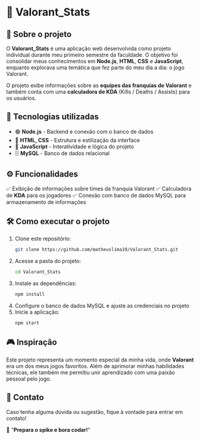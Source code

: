 # 🎯 Valorant_Stats

## 📌 Sobre o projeto

O **Valorant_Stats** é uma aplicação web desenvolvida como projeto individual durante meu primeiro semestre da faculdade. O objetivo foi consolidar meus conhecimentos em **Node.js**, **HTML**, **CSS** e **JavaScript**, enquanto explorava uma temática que fez parte do meu dia a dia: o jogo Valorant.

O projeto exibe informações sobre as **equipes das franquias de Valorant** e também conta com uma **calculadora de KDA** (Kills / Deaths / Assists) para os usuários.

## 🚀 Tecnologias utilizadas
- 🟢 **Node.js** - Backend e conexão com o banco de dados
- 🎨 **HTML, CSS** - Estrutura e estilização da interface
- 🎯 **JavaScript** - Interatividade e lógica do projeto
- 🗄️ **MySQL** - Banco de dados relacional

## ⚙️ Funcionalidades
✅ Exibição de informações sobre times da franquia Valorant
✅ Calculadora de **KDA** para os jogadores
✅ Conexão com banco de dados MySQL para armazenamento de informações

## 🛠️ Como executar o projeto
1. Clone este repositório:
   ```bash
   git clone https://github.com/matheuslima19/Valorant_Stats.git
   ```
2. Acesse a pasta do projeto:
   ```bash
   cd Valorant_Stats
   ```
3. Instale as dependências:
   ```bash
   npm install
   ```
4. Configure o banco de dados MySQL e ajuste as credenciais no projeto
5. Inicie a aplicação:
   ```bash
   npm start
   ```

## 🎮 Inspiração
Este projeto representa um momento especial da minha vida, onde **Valorant** era um dos meus jogos favoritos. Além de aprimorar minhas habilidades técnicas, ele também me permitiu unir aprendizado com uma paixão pessoal pelo jogo.

## 📩 Contato
Caso tenha alguma dúvida ou sugestão, fique à vontade para entrar em contato!

🚀 "**Prepara o spike e bora codar!**"

